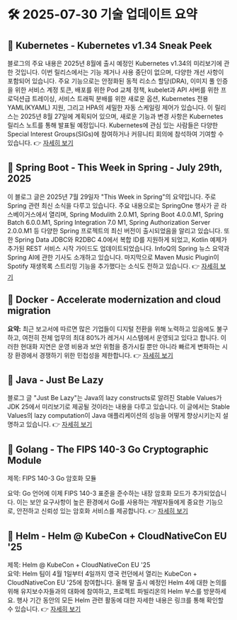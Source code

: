 # 🛠️ 2025-07-30 기술 업데이트 요약

## 🔹 Kubernetes - Kubernetes v1.34 Sneak Peek
블로그의 주요 내용은 2025년 8월에 출시 예정인 Kubernetes v1.34의 미리보기에 관한 것입니다. 이번 릴리스에서는 기능 제거나 사용 중단이 없으며, 다양한 개선 사항이 포함되어 있습니다. 주요 기능으로는 안정화된 동적 리소스 할당(DRA), 이미지 풀 인증을 위한 서비스 계정 토큰, 배포를 위한 Pod 교체 정책, kubelet과 API 서버를 위한 프로덕션급 트레이싱, 서비스 트래픽 분배를 위한 새로운 옵션, Kubernetes 전용 YAML(KYAML) 지원, 그리고 HPA의 세밀한 자동 스케일링 제어가 있습니다. 이 릴리스는 2025년 8월 27일에 계획되어 있으며, 새로운 기능과 변경 사항은 Kubernetes 릴리스 노트를 통해 발표될 예정입니다. Kubernetes에 관심 있는 사람들은 다양한 Special Interest Groups(SIGs)에 참여하거나 커뮤니티 회의에 참석하여 기여할 수 있습니다.
👉 [자세히 보기](https://kubernetes.io/blog/2025/07/28/kubernetes-v1-34-sneak-peek/)

## 🔹 Spring Boot - This Week in Spring - July 29th, 2025
이 블로그 글은 2025년 7월 29일자 "This Week in Spring"의 요약입니다. 주로 Spring 관련 최신 소식을 다루고 있습니다. 주요 내용으로는 SpringOne 행사가 곧 라스베이거스에서 열리며, Spring Modulith 2.0.M1, Spring Boot 4.0.0.M1, Spring Batch 6.0.0.M1, Spring Integration 7.0 M1, Spring Authorization Server 2.0.0.M1 등 다양한 Spring 프로젝트의 최신 버전이 출시되었음을 알리고 있습니다. 또한 Spring Data JDBC와 R2DBC 4.0에서 복합 ID를 지원하게 되었고, Kotlin 예제가 추가된 REST 서비스 시작 가이드도 업데이트되었습니다. InfoQ의 Spring 뉴스 요약과 Spring AI에 관한 기사도 소개하고 있습니다. 마지막으로 Maven Music Plugin이 Spotify 재생목록 스트리밍 기능을 추가했다는 소식도 전하고 있습니다.
👉 [자세히 보기](https://spring.io/blog/2025/07/29/this-week-in-spring-july-29th-2025)

## 🔹 Docker - Accelerate modernization and cloud migration
**요약:** 최근 보고서에 따르면 많은 기업들이 디지털 전환을 위해 노력하고 있음에도 불구하고, 여전히 전체 업무의 최대 80%가 레거시 시스템에서 운영되고 있다고 합니다. 이러한 현대화 지연은 운영 비용과 보안 위험을 증가시킬 뿐만 아니라 빠르게 변화하는 시장 환경에서 경쟁하기 위한 민첩성을 제한합니다.
👉 [자세히 보기](https://www.docker.com/blog/accelerate-modernization-and-cloud-migration/)

## 🔹 Java - Just Be Lazy
블로그 글 "Just Be Lazy"는 Java의 lazy constructs로 알려진 Stable Values가 JDK 25에서 미리보기로 제공될 것이라는 내용을 다루고 있습니다. 이 글에서는 Stable Values의 lazy computation이 Java 애플리케이션의 성능을 어떻게 향상시키는지 설명하고 있습니다.
👉 [자세히 보기](https://inside.java/2025/07/29/just-be-lazy/)

## 🔹 Golang - The FIPS 140-3 Go Cryptographic Module
제목: FIPS 140-3 Go 암호화 모듈

요약: Go 언어에 이제 FIPS 140-3 표준을 준수하는 내장 암호화 모드가 추가되었습니다. 이는 보안 요구사항이 높은 환경에서 Go를 사용하는 개발자들에게 중요한 기능으로, 안전하고 신뢰성 있는 암호화 서비스를 제공합니다.
👉 [자세히 보기](https://go.dev/blog/fips140)

## 🔹 Helm - Helm @ KubeCon + CloudNativeCon EU '25
제목: Helm @ KubeCon + CloudNativeCon EU '25  
요약: Helm 팀이 4월 1일부터 4일까지 영국 런던에서 열리는 KubeCon + CloudNativeCon EU '25에 참여합니다. 올해 말 출시 예정인 Helm 4에 대한 논의를 위해 유지보수자들과의 대화에 참여하고, 프로젝트 파빌리온의 Helm 부스를 방문하세요. 행사 기간 동안의 모든 Helm 관련 활동에 대한 자세한 내용은 링크를 통해 확인할 수 있습니다.
👉 [자세히 보기](https://helm.sh/blog/helm-at-kubecon-eu-25/)

